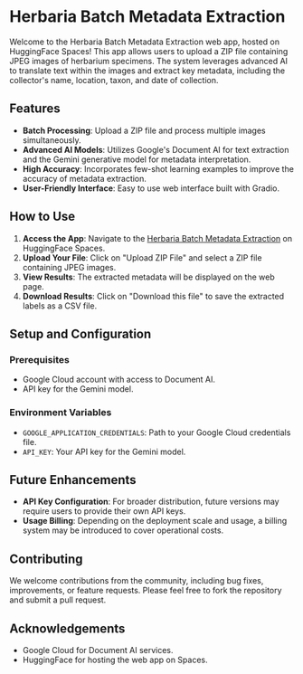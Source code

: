 # Herbaria Batch Metadata Extraction

Welcome to the Herbaria Batch Metadata Extraction web app, hosted on HuggingFace Spaces! This app allows users to upload a ZIP file containing JPEG images of herbarium specimens. The system leverages advanced AI to translate text within the images and extract key metadata, including the collector's name, location, taxon, and date of collection.

## Features

- **Batch Processing**: Upload a ZIP file and process multiple images simultaneously.
- **Advanced AI Models**: Utilizes Google's Document AI for text extraction and the Gemini generative model for metadata interpretation.
- **High Accuracy**: Incorporates few-shot learning examples to improve the accuracy of metadata extraction.
- **User-Friendly Interface**: Easy to use web interface built with Gradio.

## How to Use

1. **Access the App**: Navigate to the [Herbaria Batch Metadata Extraction](<https://huggingface.co/spaces/spark-ds549/TrOCR>) on HuggingFace Spaces.
2. **Upload Your File**: Click on "Upload ZIP File" and select a ZIP file containing JPEG images.
3. **View Results**: The extracted metadata will be displayed on the web page.
4. **Download Results**: Click on "Download this file" to save the extracted labels as a CSV file.

## Setup and Configuration

### Prerequisites

- Google Cloud account with access to Document AI.
- API key for the Gemini model.

### Environment Variables

- `GOOGLE_APPLICATION_CREDENTIALS`: Path to your Google Cloud credentials file.
- `API_KEY`: Your API key for the Gemini model.

## Future Enhancements

- **API Key Configuration**: For broader distribution, future versions may require users to provide their own API keys.
- **Usage Billing**: Depending on the deployment scale and usage, a billing system may be introduced to cover operational costs.

## Contributing

We welcome contributions from the community, including bug fixes, improvements, or feature requests. Please feel free to fork the repository and submit a pull request.

## Acknowledgements

- Google Cloud for Document AI services.
- HuggingFace for hosting the web app on Spaces.
